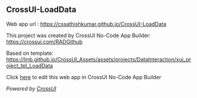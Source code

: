 ## CrossUI-LoadData
Web app url : https://cssathishkumar.github.io/CrossUI-LoadData

This project was created by CrossUI No-Code App Builder: https://crossui.com/RADGithub

Based on template: https://linb.github.io/CrossUI_Assets/assets/projects/DataInteraction/xui_project_tpl_LoadData

Click [here](https://crossui.com/RADGithub/#!from=github&owner=cssathishkumar&repo=CrossUI-LoadData) to edit this web app in CrossUI No-Code App Builder

<i>Powered by [CrossUI](https://crossui.com)</i>
